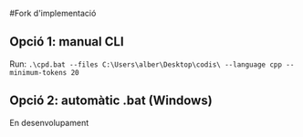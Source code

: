 #Fork d'implementació
## Opció 1: manual CLI
Run: `.\cpd.bat --files C:\Users\alber\Desktop\codis\ --language cpp --minimum-tokens 20`

## Opció 2: automàtic .bat (Windows)

En desenvolupament
